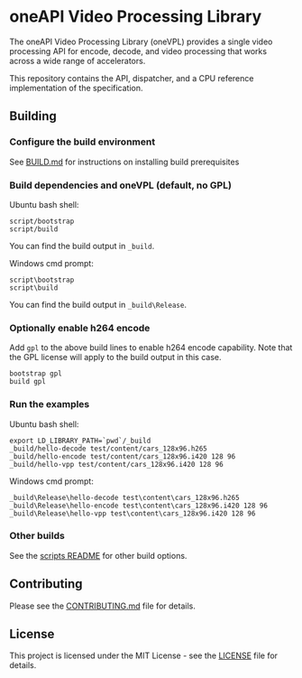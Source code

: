 # oneAPI Video Processing Library

The oneAPI Video Processing Library (oneVPL) provides a single video processing
API for encode, decode, and video processing that works across a wide range of
accelerators.

This repository contains the API, dispatcher, and a CPU reference implementation
of the specification.

## Building

### Configure the build environment

See [BUILD.md](BUILD.md) for instructions on installing build prerequisites


### Build dependencies and oneVPL (default, no GPL)

Ubuntu bash shell:
```
script/bootstrap
script/build
```

You can find the build output in `_build`.

Windows cmd prompt:
```
script\bootstrap
script\build
```

You can find the build output in `_build\Release`.

### Optionally enable h264 encode

Add `gpl` to the above build lines to enable h264 encode capability. Note that
the GPL license will apply to the build output in this case.

```
bootstrap gpl
build gpl
```

### Run the examples

Ubuntu bash shell:
```
export LD_LIBRARY_PATH=`pwd`/_build
_build/hello-decode test/content/cars_128x96.h265
_build/hello-encode test/content/cars_128x96.i420 128 96
_build/hello-vpp test/content/cars_128x96.i420 128 96
```

Windows cmd prompt:
```
_build\Release\hello-decode test\content\cars_128x96.h265
_build\Release\hello-encode test\content\cars_128x96.i420 128 96
_build\Release\hello-vpp test\content\cars_128x96.i420 128 96
```


### Other builds

See the [scripts README](script/README.md) for other build options.

## Contributing

Please see the [CONTRIBUTING.md](CONTRIBUTING.md) file for details.

## License

This project is licensed under the MIT License - see the [LICENSE](LICENSE) file
for details.